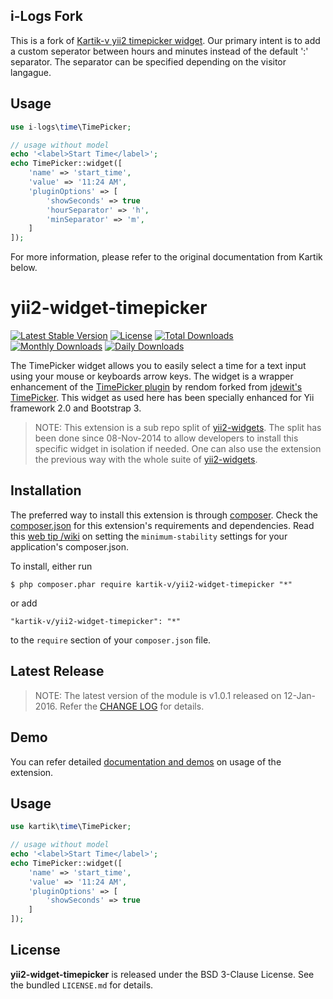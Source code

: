 ## i-Logs Fork

This is a fork of [Kartik-v yii2 timepicker widget](https://github.com/kartik-v/yii2-widget-timepicker). Our primary intent is to add a custom seperator between hours and minutes instead of the default ':' separator. The separator can be specified depending on the visitor langague. 

## Usage

```php
use i-logs\time\TimePicker;

// usage without model
echo '<label>Start Time</label>';
echo TimePicker::widget([
	'name' => 'start_time', 
	'value' => '11:24 AM',
	'pluginOptions' => [
		'showSeconds' => true
		'hourSeparator' => 'h',
		'minSeparator' => 'm',
	]
]);
```

For more information, please refer to the original documentation from Kartik below.


yii2-widget-timepicker
======================

[![Latest Stable Version](https://poser.pugx.org/kartik-v/yii2-widget-timepicker/v/stable)](https://packagist.org/packages/kartik-v/yii2-widget-timepicker)
[![License](https://poser.pugx.org/kartik-v/yii2-widget-timepicker/license)](https://packagist.org/packages/kartik-v/yii2-widget-timepicker)
[![Total Downloads](https://poser.pugx.org/kartik-v/yii2-widget-timepicker/downloads)](https://packagist.org/packages/kartik-v/yii2-widget-timepicker)
[![Monthly Downloads](https://poser.pugx.org/kartik-v/yii2-widget-timepicker/d/monthly)](https://packagist.org/packages/kartik-v/yii2-widget-timepicker)
[![Daily Downloads](https://poser.pugx.org/kartik-v/yii2-widget-timepicker/d/daily)](https://packagist.org/packages/kartik-v/yii2-widget-timepicker)

The TimePicker widget  allows you to easily select a time for a text input using your mouse or keyboards arrow keys. The widget is a wrapper enhancement of the <a href='https://github.com/rendom/bootstrap-3-timepicker' target='_blank'>TimePicker plugin</a> by rendom forked from  <a href='https://github.com/jdewit/bootstrap-timepicker' target='_blank'>jdewit's TimePicker</a>. This widget as used here has been specially enhanced for Yii framework 2.0 and Bootstrap 3.

> NOTE: This extension is a sub repo split of [yii2-widgets](https://github.com/kartik-v/yii2-widgets). The split has been done since 08-Nov-2014 to allow developers to install this specific widget in isolation if needed. One can also use the extension the previous way with the whole suite of [yii2-widgets](http://demos.krajee.com/widgets).

## Installation

The preferred way to install this extension is through [composer](http://getcomposer.org/download/). Check the [composer.json](https://github.com/kartik-v/yii2-widget-timepicker/blob/master/composer.json) for this extension's requirements and dependencies. Read this [web tip /wiki](http://webtips.krajee.com/setting-composer-minimum-stability-application/) on setting the `minimum-stability` settings for your application's composer.json.

To install, either run

```
$ php composer.phar require kartik-v/yii2-widget-timepicker "*"
```

or add

```
"kartik-v/yii2-widget-timepicker": "*"
```

to the ```require``` section of your `composer.json` file.

## Latest Release

> NOTE: The latest version of the module is v1.0.1 released on 12-Jan-2016. Refer the [CHANGE LOG](https://github.com/kartik-v/yii2-widget-timepicker/blob/master/CHANGE.md) for details.

## Demo

You can refer detailed [documentation and demos](http://demos.krajee.com/widget-details/timepicker) on usage of the extension.

## Usage

```php
use kartik\time\TimePicker;

// usage without model
echo '<label>Start Time</label>';
echo TimePicker::widget([
	'name' => 'start_time', 
	'value' => '11:24 AM',
	'pluginOptions' => [
		'showSeconds' => true
	]
]);
```

## License

**yii2-widget-timepicker** is released under the BSD 3-Clause License. See the bundled `LICENSE.md` for details.

